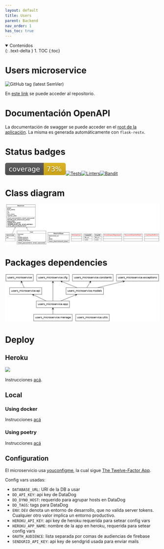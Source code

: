 ```yaml
---
layout: default
title: Users
parent: Backend
nav_order: 1
has_toc: true
---
```


<details open markdown="block">
  <summary>
	Contenidos
  </summary>
  {: .text-delta }
1. TOC
{:toc}
</details>

# Users microservice
![GitHub tag (latest SemVer)](https://img.shields.io/github/v/tag/7552-2020C2-grupo5/users-microservice)

En [este link](https://github.com/7552-2020C2-grupo5/users-microservice) se puede acceder al repositorio.

# Documentación OpenAPI
La documentación de swagger se puede acceder en el [root de la aplicación](https://bookbnb5-users-microservice.herokuapp.com). La misma es generada automáticamente con `flask-restx`.

# Status badges
![](https://raw.githubusercontent.com/7552-2020C2-grupo5/users-microservice/master/coverage-badge.svg)[![Tests](https://github.com/7552-2020C2-grupo5/users-microservice/actions/workflows/tests.yml/badge.svg)](https://github.com/7552-2020C2-grupo5/users-microservice/actions/workflows/tests.yml)[![Linters](https://github.com/7552-2020C2-grupo5/users-microservice/actions/workflows/linters.yml/badge.svg)](https://github.com/7552-2020C2-grupo5/users-microservice/actions/workflows/linters.yml)[![Bandit](https://github.com/7552-2020C2-grupo5/users-microservice/actions/workflows/bandit.yml/badge.svg)](https://github.com/7552-2020C2-grupo5/users-microservice/actions/workflows/bandit.yml)

# Class diagram
![](https://github.com/7552-2020C2-grupo5/users-microservice/blob/master/docs/images/project_classes.png?raw=true)

# Packages dependencies
![](https://github.com/7552-2020C2-grupo5/users-microservice/blob/master/docs/images/packages_dependencies.png?raw=true)

# Deploy
## Heroku
![](https://heroku-badge.herokuapp.com/?app=bookbnb5-users-microservice)

Instrucciones [acá](https://github.com/7552-2020C2-grupo5/users-microservice#deploy-to-heroku).

## Local
### Using docker
Instrucciones [acá](https://github.com/7552-2020C2-grupo5/users-microservice#docker)

### Using poetry
Instrucciones [acá](https://github.com/7552-2020C2-grupo5/users-microservice#running-locally)

## Configuration
El microservicio usa [youconfigme](https://crossnox.github.io/YouConfigMe/), la cual sigue [The Twelve-Factor App](https://12factor.net/config).

Config vars usadas:
- `DATABASE_URL`: URI de la DB a usar
- `DD_API_KEY`: api key de DataDog
- `DD_DYNO_HOST`: requerido para agrupar hosts en DataDog
- `DD_TAGS`: tags para DataDog
- `ENV`: `DEV` denota un entorno de desarrollo, que no valida server tokens. Cualquier otro valor implica un entorno productivo.
- `HEROKU_API_KEY`: api key de heroku requerida para setear config vars
- `HEROKU_APP_NAME`: nombre de la app en heroku, requerida para setear config vars
- `OAUTH_AUDIENCE`: lista separada por comas de audiencias de firebase
- `SENDGRID_API_KEY`: api key de sendgrid usada para enviar mails

